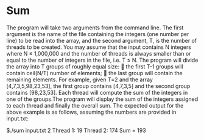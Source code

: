 # Sum

The program will take two arguments from the command line. The first argument is the name of the file containing the integers (one number per line) to be read into the array, and the second argument, T, is the number of threads to be created. You may assume that the input contains N integers where N ≤ 1,000,000 and the number of threads is always smaller than or equal to the number of integers in the file, i.e. T ≤ N.
The program will divide the array into T groups of roughly equal size:
 the first T-1 groups will contain ceil(N/T) number of elements;
 the last group will contain the remaining elements.
For example, given T=2 and the array [4,7,3,5,98,23,53], the first group contains [4,7,3,5] and the second group contains [98,23,53]. Each thread will compute the sum of the integers in one of the groups.The program will display the sum of the integers assigned to each thread and finally the overall sum. The expected output for the above example is as follows, assuming the numbers are provided in input.txt:

$./sum input.txt 2 Thread 1: 19 Thread 2: 174 Sum = 193
